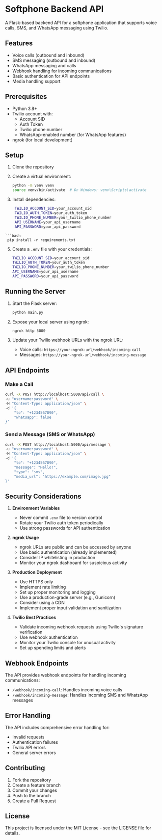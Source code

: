 # Softphone Backend API

A Flask-based backend API for a softphone application that supports voice calls, SMS, and WhatsApp messaging using Twilio.

## Features

- Voice calls (outbound and inbound)
- SMS messaging (outbound and inbound)
- WhatsApp messaging and calls
- Webhook handling for incoming communications
- Basic authentication for API endpoints
- Media handling support

## Prerequisites

- Python 3.8+
- Twilio account with:
  - Account SID
  - Auth Token
  - Twilio phone number
  - WhatsApp-enabled number (for WhatsApp features)
- ngrok (for local development)

## Setup

1. Clone the repository
2. Create a virtual environment:
   ```bash
   python -m venv venv
   source venv/bin/activate  # On Windows: venv\Scripts\activate
   ```

3. Install dependencies:
   ```bash
    TWILIO_ACCOUNT_SID=your_account_sid
    TWILIO_AUTH_TOKEN=your_auth_token
    TWILIO_PHONE_NUMBER=your_twilio_phone_number
    API_USERNAME=your_api_username
    API_PASSWORD=your_api_password
  ```
  ```bash
   pip install -r requirements.txt
  ```

5. Create a `.env` file with your credentials:
   ```bash
   TWILIO_ACCOUNT_SID=your_account_sid
   TWILIO_AUTH_TOKEN=your_auth_token
   TWILIO_PHONE_NUMBER=your_twilio_phone_number
   API_USERNAME=your_api_username
   API_PASSWORD=your_api_password
   ```

## Running the Server

1. Start the Flask server:
   ```bash
   python main.py
   ```

2. Expose your local server using ngrok:
   ```bash
   ngrok http 5000
   ```

3. Update your Twilio webhook URLs with the ngrok URL:
   - Voice calls: `https://your-ngrok-url/webhook/incoming-call`
   - Messages: `https://your-ngrok-url/webhook/incoming-message`

## API Endpoints

### Make a Call
```bash
curl -X POST http://localhost:5000/api/call \
-u "username:password" \
-H "Content-Type: application/json" \
-d '{
    "to": "+1234567890",
    "whatsapp": false
}'
```

### Send a Message (SMS or WhatsApp)
```bash
curl -X POST http://localhost:5000/api/message \
-u "username:password" \
-H "Content-Type: application/json" \
-d '{
    "to": "+1234567890",
    "message": "Hello!",
    "type": "sms",
    "media_url": "https://example.com/image.jpg"
}'
```

## Security Considerations

1. **Environment Variables**
   - Never commit `.env` file to version control
   - Rotate your Twilio auth token periodically
   - Use strong passwords for API authentication

2. **ngrok Usage**
   - ngrok URLs are public and can be accessed by anyone
   - Use basic authentication (already implemented)
   - Consider IP whitelisting in production
   - Monitor your ngrok dashboard for suspicious activity

3. **Production Deployment**
   - Use HTTPS only
   - Implement rate limiting
   - Set up proper monitoring and logging
   - Use a production-grade server (e.g., Gunicorn)
   - Consider using a CDN
   - Implement proper input validation and sanitization

4. **Twilio Best Practices**
   - Validate incoming webhook requests using Twilio's signature verification
   - Use webhook authentication
   - Monitor your Twilio console for unusual activity
   - Set up spending limits and alerts

## Webhook Endpoints

The API provides webhook endpoints for handling incoming communications:

- `/webhook/incoming-call`: Handles incoming voice calls
- `/webhook/incoming-message`: Handles incoming SMS and WhatsApp messages

## Error Handling

The API includes comprehensive error handling for:
- Invalid requests
- Authentication failures
- Twilio API errors
- General server errors

## Contributing

1. Fork the repository
2. Create a feature branch
3. Commit your changes
4. Push to the branch
5. Create a Pull Request

## License

This project is licensed under the MIT License - see the LICENSE file for details.
